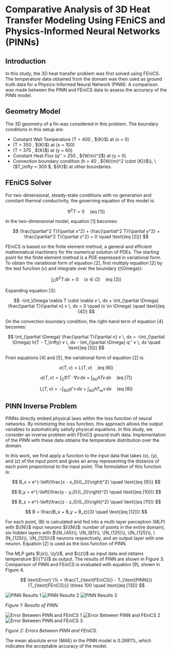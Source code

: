 # Comparative Analysis of 3D Heat Transfer Modeling Using FEniCS and Physics-Informed Neural Networks (PINNs)

## Introduction

In this study, the 3D heat transfer problem was first solved using FEniCS. The temperature data obtained from the domain was then used as ground truth data for a Physics-Informed Neural Network (PINN). A comparison was made between the PINN and FEniCS data to assess the accuracy of the PINN model.

## Geometry Model

The 3D geometry of a fin was considered in this problem. The boundary conditions in this setup are:
- Constant Wall Temperature \(T = 400 \, \${K}$\) at \(x = 0\)
- \(T = 350 \, \${K}$\) at \(x = 100\)
- \(T = 375 \, \${K}$\) at \(y = 60\)
- Constant Heat Flux \(q'' = 250 \, \${W/m}^2$\) at \(y = 0\)
- Convection boundary condition \(h = 40 \, \${W/(m}^2 \cdot \{K)}$\), \($T_\infty = 300 \$, \${K}$\) at other boundaries.

## FEniCS Solver

For two-dimensional, steady-state conditions with no generation and constant thermal conductivity, the governing equation of this model is:

$$
\nabla^2 T = 0 \quad \text{(eq [1])}
$$

In the two-dimensional model, equation [1] becomes:

$$
\frac{\partial^2 T}{\partial x^2} + \frac{\partial^2 T}{\partial y^2} + \frac{\partial^2 T}{\partial z^2} = 0 \quad \text{(eq [2])}
$$

FEniCS is based on the finite element method, a general and efficient mathematical machinery for the numerical solution of PDEs. The starting point for the finite element method is a PDE expressed in variational form. To obtain the variational form of equation [2], first multiply equation [2] by the test function \(v\) and integrate over the boundary (\(\Omega\)):

$$
\int_\Omega \nabla^2 T \, dx = 0 \quad (x \in \Omega) \quad \text{(eq [3])}
$$

Expanding equation [3]:

$$
-\int_\Omega \nabla T \cdot \nabla v \, dx + \int_{\partial \Omega} \frac{\partial T}{\partial n} v \, dx = 0 \quad (x \in \Omega) \quad \text{(eq [4])}
$$

On the convection boundary condition, the right-hand term of equation [4] becomes:

$$
\int_{\partial \Omega} \frac{\partial T}{\partial n} v \, dx = -\int_{\partial \Omega} h(T - T_\infty) v \, dx - \int_{\partial \Omega} q'' v \, dx \quad \text{(eq [5])}
$$

From equations [4] and [5], the variational form of equation [2] is:

$$
a(T, v) = L(T, v) \quad \text{(eq [6])}
$$

$$
a(T, v) = \int_\Omega \nabla T \cdot \nabla v \, dx + \int_{\partial \Omega} hTv \, dx \quad \text{(eq [7])}
$$

$$
L(T, v) = -\int_{\partial \Omega} q'' v \, dx + \int_{\partial \Omega} h T_\infty v \, dx \quad \text{(eq [8])}
$$

## PINN Inverse Problem

PINNs directly embed physical laws within the loss function of neural networks. By minimizing the loss function, this approach allows the output variables to automatically satisfy physical equations. In this study, we consider an inverse problem with FEniCS ground truth data. Implementation of the PINN with these data obtains the temperature distribution over the domain.

In this work, we first apply a function to the input data that takes \(x\), \(y\), and \(z\) of the input point and gives an array representing the distance of each point proportional to the input point. The formulation of this function is:

$$
B_x = e^{-\left(\frac{x - x_0}{L_0}\right)^2} \quad \text{(eq [9])}
$$

$$
B_y = e^{-\left(\frac{y - y_0}{L_0}\right)^2} \quad \text{(eq [10])}
$$

$$
B_z = e^{-\left(\frac{z - z_0}{L_0}\right)^2} \quad \text{(eq [11])}
$$

$$
B = \frac{B_x + B_y + B_z}{3} \quad \text{(eq [12])}
$$

For each point, \(B\) is calculated and fed into a multi-layer perceptron (MLP) with $\(N\)$ input neurons $(\(N\)$: number of points in the entire domain), six hidden layers with $\(N_{45}\), \(N_{81}\), \(N_{125}\), \(N_{125}\), \(N_{125}\), \(N_{125}\)$ neurons respectively, and an output layer with one neuron. Equation [2] is used as the loss function of PINN.

The MLP gets $\(x\), \(y\)$, and $\(z\)$ as input data and obtains temperature $(\(T\))$ as output. The results of PINN are shown in Figure 3. Comparison of PINN and FEniCS is evaluated with equation [9], shown in Figure 4.

$$
\text{Error} \% = \frac{T_{\text{FEniCS}} - T_{\text{PINN}}}{T_{\text{FEniCS}}} \times 100 \quad \text{(eq [13])}
$$

![PINN Results 1](assets/img/posts/projects/three_2%20(1).png)
![PINN Results 2](assets/img/posts/projects/three_2%20(2).png)
![PINN Results 3](assets/img/posts/projects/three_2%20(3).png)

*Figure 1: Results of PINN.*

![Error Between PINN and FEniCS 1](assets/img/posts/projects/Error.png)
![Error Between PINN and FEniCS 2](assets/img/posts/projects/Error2.png)
![Error Between PINN and FEniCS 3](assets/img/posts/projects/Error3.png)

*Figure 2: Errors Between PINN and FEniCS.*

The mean absolute error (MAE) in the PINN model is 0.2681%, which indicates the acceptable accuracy of the model.
